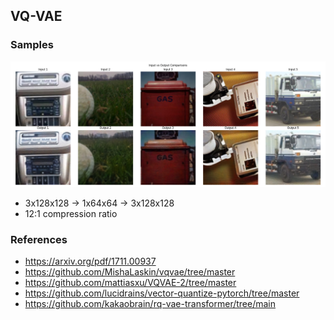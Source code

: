 ## VQ-VAE

### Samples
![](https://github.com/jackwoodleigh/VQ-VAE/blob/main/comparison.png)
- 3x128x128 -> 1x64x64 -> 3x128x128
- 12:1 compression ratio 

### References 
- https://arxiv.org/pdf/1711.00937
- https://github.com/MishaLaskin/vqvae/tree/master
- https://github.com/mattiasxu/VQVAE-2/tree/master
- https://github.com/lucidrains/vector-quantize-pytorch/tree/master
- https://github.com/kakaobrain/rq-vae-transformer/tree/main
